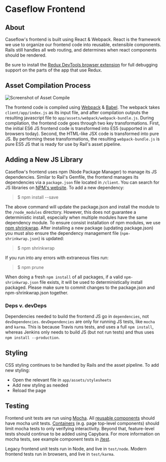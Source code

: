 # Caseflow Frontend

## About

Caseflow's frontend is built using React & Webpack. React is the framework we use to organize our frontend code into reusable, extensible components. Rails still handles all web routing, and determines when react components should be rendered.

Be sure to install the [Redux DevTools browser extension](https://chrome.google.com/webstore/detail/redux-devtools/lmhkpmbekcpmknklioeibfkpmmfibljd?hl=en) for full debugging support on the parts of the app that use Redux.

## Asset Compilation Process

![Screenshot of Asset Compile](./asset-compile-diagram.png "Asset Compile Diagram")

The frontend code is compiled using [Webpack](https://webpack.github.io/) & [Babel](https://babeljs.io/). The webpack takes `client/app/index.js` as its input file, and after compilation outputs the resulting javascript file to `app/assets/webpack/webpack-bundle.js`. During compilation, the frontend code goes through two key transformations. First, the initial ES6 JS frontend code is transformed into ES5 (supported in all browsers today). Second, the HTML-like JSX code is transformed into pure JS. By performing these transformations, the resulting `webpack-bundle.js` is pure ES5 JS that is ready for use by Rail's asset pipeline.

## Adding a New JS Library

Caseflow's frontend uses npm (Node Package Manager) to manage its JS dependencies. Similar to Rail's Gemfile, the frontend manages its dependencies via a `package.json` file located in `/client`. You can search for JS libraries on [NPM's website](https://www.npmjs.com/). To add a new dependency:

> $ npm install <new-library> --save

The above command will update the package.json and install the module to the `/node_modules` directory. However, this does not guarantee a deterministic install, especially when multiple modules have the same dependency module. To ensure consist installation of npm modules, we use [npm shrinkwrap](https://docs.npmjs.com/cli/shrinkwrap). After installing a new package (updating package.json) you must also ensure the dependency management file (`npm-shrinkwrap.json`) is updated:

> $ npm shrinkwrap

If you run into any errors with extraneous files run:

> $ npm prune

When doing a fresh `npm install` of all packages, if a valid `npm-shrinkwrap.json` file exists, it will be used to deterministically install packaged.
Please make sure to commit changes to the package.json and npm-shrinkwrap.json together.

### Deps v. devDeps
Dependencies needed to build the frontend JS go in `dependencies`, not `devDependencies`. `devDependencies` are only for running JS tests, like `mocha` and `karma`. This is because Travis runs tests, and uses a full `npm install`, whereas Jenkins only needs to build JS (but not run tests) and thus uses `npm install --production`. 

## Styling

CSS styling continues to be handled by Rails and the asset pipeline. To add new styling:

- Open the relevant file in `app/assets/stylesheets`
- Add new styling as needed
- Reload the page


## Testing

Frontend unit tests are run using [Mocha](https://mochajs.org/). All [reusable components](components) should have mocha unit tests. [Containers](containers) (e.g. page top-level components) should limit mocha tests to only verifying interactivity. Beyond that, feature-level tests should continue to be added using Capybara. For more information on mocha tests, see example component tests in [/test](test).

Legacy frontend unit tests run in Node, and live in `test/node`. Modern frontend tests run in browsers, and live in `test/karma`. 
